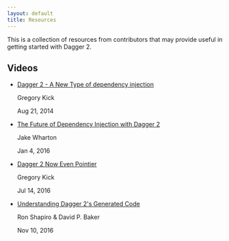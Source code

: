 ```yaml
---
layout: default
title: Resources
---
```


This is a collection of resources from contributors that may provide
useful in getting started with Dagger 2.

## Videos

*   [Dagger 2 - A New Type of dependency
    injection](https://www.youtube.com/watch?v=oK_XtfXPkqw)

    Gregory Kick

    Aug 21, 2014

*   [The Future of Dependency Injection with Dagger
    2](https://www.youtube.com/watch?v=plK0zyRLIP8)

    Jake Wharton

    Jan 4, 2016
    
*   [Dagger 2 Now Even Pointier](https://www.youtube.com/watch?v=iwjXqRlEevg)

    Gregory Kick

    Jul 14, 2016

*   [Understanding Dagger 2's Generated
    Code](https://www.youtube.com/watch?v=wCvXe2LsN5o)

    Ron Shapiro & David P. Baker

    Nov 10, 2016
